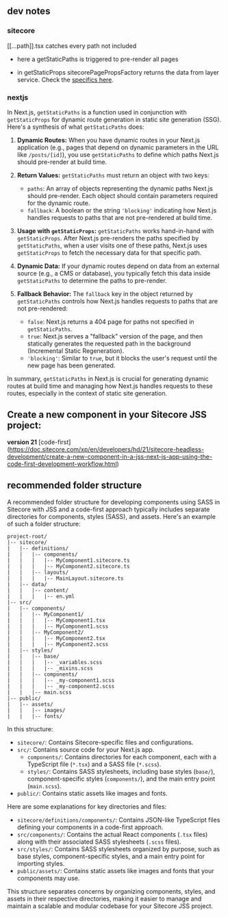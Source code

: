 ## dev notes

### sitecore

[[...path]].tsx catches every path not included

- here a getStaticPaths is triggered to pre-render all pages

- in getStaticProps sitecorePagePropsFactory returns the data from layer service. Check the [specifics here](sitecorePagesPropsFactory.notes.md).

### nextjs

In Next.js, `getStaticPaths` is a function used in conjunction with `getStaticProps` for dynamic route generation in static site generation (SSG). Here's a synthesis of what `getStaticPaths` does:

1. **Dynamic Routes:** When you have dynamic routes in your Next.js application (e.g., pages that depend on dynamic parameters in the URL like `/posts/[id]`), you use `getStaticPaths` to define which paths Next.js should pre-render at build time.

2. **Return Values:** `getStaticPaths` must return an object with two keys:

   - `paths`: An array of objects representing the dynamic paths Next.js should pre-render. Each object should contain parameters required for the dynamic route.
   - `fallback`: A boolean or the string `'blocking'` indicating how Next.js handles requests to paths that are not pre-rendered at build time.

3. **Usage with `getStaticProps`:** `getStaticPaths` works hand-in-hand with `getStaticProps`. After Next.js pre-renders the paths specified by `getStaticPaths`, when a user visits one of these paths, Next.js uses `getStaticProps` to fetch the necessary data for that specific path.

4. **Dynamic Data:** If your dynamic routes depend on data from an external source (e.g., a CMS or database), you typically fetch this data inside `getStaticPaths` to determine the paths to pre-render.

5. **Fallback Behavior:** The `fallback` key in the object returned by `getStaticPaths` controls how Next.js handles requests to paths that are not pre-rendered:
   - `false`: Next.js returns a 404 page for paths not specified in `getStaticPaths`.
   - `true`: Next.js serves a "fallback" version of the page, and then statically generates the requested path in the background (Incremental Static Regeneration).
   - `'blocking'`: Similar to `true`, but it blocks the user's request until the new page has been generated.

In summary, `getStaticPaths` in Next.js is crucial for generating dynamic routes at build time and managing how Next.js handles requests to these routes, especially in the context of static site generation.

## Create a new component in your Sitecore JSS project:

**version 21**
[code-first]
(https://doc.sitecore.com/xp/en/developers/hd/21/sitecore-headless-development/create-a-new-component-in-a-jss-next-js-app-using-the-code-first-development-workflow.html)

## recommended folder structure

A recommended folder structure for developing components using SASS in Sitecore with JSS and a code-first approach typically includes separate directories for components, styles (SASS), and assets. Here's an example of such a folder structure:

```
project-root/
|-- sitecore/
|   |-- definitions/
|   |   |-- components/
|   |   |   |-- MyComponent1.sitecore.ts
|   |   |   |-- MyComponent2.sitecore.ts
|   |   |-- layouts/
|   |   |   |-- MainLayout.sitecore.ts
|   |-- data/
|   |   |-- content/
|   |   |   |-- en.yml
|-- src/
|   |-- components/
|   |   |-- MyComponent1/
|   |   |   |-- MyComponent1.tsx
|   |   |   |-- MyComponent1.scss
|   |   |-- MyComponent2/
|   |   |   |-- MyComponent2.tsx
|   |   |   |-- MyComponent2.scss
|   |-- styles/
|   |   |-- base/
|   |   |   |-- _variables.scss
|   |   |   |-- _mixins.scss
|   |   |-- components/
|   |   |   |-- _my-component1.scss
|   |   |   |-- _my-component2.scss
|   |   |-- main.scss
|-- public/
|   |-- assets/
|   |   |-- images/
|   |   |-- fonts/
```

In this structure:

- `sitecore/`: Contains Sitecore-specific files and configurations.
- `src/`: Contains source code for your Next.js app.
  - `components/`: Contains directories for each component, each with a TypeScript file (`*.tsx`) and a SASS file (`*.scss`).
  - `styles/`: Contains SASS stylesheets, including base styles (`base/`), component-specific styles (`components/`), and the main entry point (`main.scss`).
- `public/`: Contains static assets like images and fonts.

Here are some explanations for key directories and files:

- `sitecore/definitions/components/`: Contains JSON-like TypeScript files defining your components in a code-first approach.
- `src/components/`: Contains the actual React components (`.tsx` files) along with their associated SASS stylesheets (`.scss` files).
- `src/styles/`: Contains SASS stylesheets organized by purpose, such as base styles, component-specific styles, and a main entry point for importing styles.
- `public/assets/`: Contains static assets like images and fonts that your components may use.

This structure separates concerns by organizing components, styles, and assets in their respective directories, making it easier to manage and maintain a scalable and modular codebase for your Sitecore JSS project.
